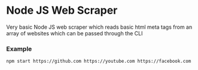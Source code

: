 # Node JS Web Scraper

Very basic Node JS web scraper which reads basic html meta tags from an array of websites which can be passed through the CLI

### Example

`npm start https://github.com https://youtube.com https://facebook.com`
